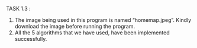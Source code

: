 TASK 1.3 :
1. The image being used in this program is named “homemap.jpeg”. Kindly download the image before running the program. 
2. All the 5 algorithms that we have used, have been implemented successfully. 

